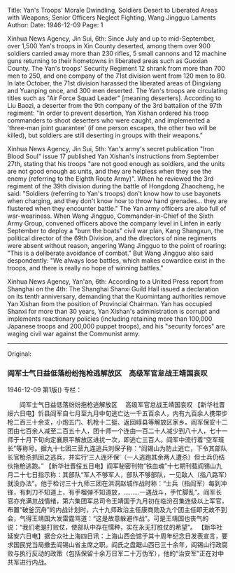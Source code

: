 Title: Yan's Troops' Morale Dwindling, Soldiers Desert to Liberated Areas with Weapons; Senior Officers Neglect Fighting, Wang Jingguo Laments
Author: 
Date: 1946-12-09
Page: 1

Xinhua News Agency, Jin Sui, 6th: Since July and up to mid-September, over 1,500 Yan's troops in Xin County deserted, among them over 900 soldiers carried away more than 230 rifles, 5 small cannons and 12 machine guns returning to their hometowns in liberated areas such as Guoxian County. The Yan's troops' Security Regiment 12 shrank from more than 700 men to 250, and one company of the 71st division went from 120 men to 80. In late October, the 71st division harassed the liberated areas of Dingxiang and Yuanping once, and 300 men deserted. The Yan's troops are circulating titles such as "Air Force Squad Leader" [meaning deserters]. According to Liu Baozi, a deserter from the 9th company of the 3rd battalion of the 97th regiment: "In order to prevent desertion, Yan Xishan ordered his troop commanders to shoot deserters who were caught, and implemented a 'three-man joint guarantee' (if one person escapes, the other two will be killed), but soldiers are still deserting in groups with their weapons."

Xinhua News Agency, Jin Sui, 5th: Yan's army's secret publication "Iron Blood Soul" issue 17 published Yan Xishan's instructions from September 27th, stating that his troops "are not good enough as soldiers, and the units are not good enough as units, and they are helpless when they see the enemy (referring to the Eighth Route Army)". When he reviewed the 3rd regiment of the 39th division during the battle of Hongdong Zhaocheng, he said: "Soldiers (referring to Yan's troops) don't know how to use bayonets when charging, and they don't know how to throw hand grenades... they are flustered when they encounter battle." The Yan army officers are also full of war-weariness. When Wang Jingguo, Commander-in-Chief of the Sixth Army Group, convened officers above the company level in Linfen in early September to deploy a "burn the boats" civil war plan, Kang Shangxun, the political director of the 69th Division, and the directors of nine regiments were absent without reason, angering Wang Jingguo to the point of roaring: "This is a deliberate avoidance of combat." But Wang Jingguo also said despondently: "We always lose battles, which makes cowardice exist in the troops, and there is really no hope of winning battles."

Xinhua News Agency, Yan'an, 6th: According to a United Press report from Shanghai on the 4th: The Shanghai Shanxi Guild Hall issued a declaration on its tenth anniversary, demanding that the Kuomintang authorities remove Yan Xishan from the position of Provincial Chairman. Yan has occupied Shanxi for more than 30 years, Yan Xishan's administration is corrupt and implements reactionary policies (including retaining more than 100,000 Japanese troops and 200,000 puppet troops), and his "security forces" are waging civil war against the Communist army.



<hr /> 

Original: 


### 阎军士气日益低落纷纷拖枪逃解放区　高级军官怠战王靖国哀叹

1946-12-09
第1版()
专栏：

　　阎军士气日益低落纷纷拖枪逃解放区
  　高级军官怠战王靖国哀叹
    【新华社晋绥六日电】忻县阎军自七月至九月中旬逃亡达一千五百余人，内有九百余人携带步枪二百三十余支，小炮五门、机枪十二挺、返回崞县等解放区家乡。阎军保安十二团由七百余人减至二百五十人，团十师一个连由一百二十人减少到八十人，七十一师于十月下旬向定襄原平解放区进扰一次，即逃亡三百人。阎军中流行着“空军班长”等称号。据九十七团三营九连逃兵刘保子称：“阎锡山为防止逃亡，下令其部队长官枪杀抓回之逃兵，并实行‘三人连环保’（一人逃跑其余两人遭杀）但士兵仍结伙拖枪逃跑。”
    【新华社晋绥五日电】阎军秘密刊物“铁血魂”十七期刊载阎锡山九月二十七日指示称：其部队“军人不够军人，部队不够部队，一见敌人（指八路军）就没办法”。他于检讨三十九师三团在洪洞赵城作战时称：“士兵（指阎军）每到冲锋，有刺刀不知道上，有手榴弹不知道放，………一遇战斗，手忙脚乱”。阎军长官亦充满怠战情绪，第六集团军总司令王靖国于九月初在临汾召集连级以上军官，布置“破釜沉舟”的内战计划时，六十九师政治主任康商勋及九个团主任即无故不到会，气得王靖国大发雷霆骂道：“这是故意躲避作战”。可是王靖国也丧气的说：“我们老是打败仗，使部队中存在懦种，实在永无打胜仗的希望”。
    【新华社延安六日电】据合众社上海四日讯：上海山西会馆于其十周年纪念日发表宣言，要求国民党当局撤去阎锡山省主席之职。阎氏之盘踞山西已三十余年，阎锡山行政腐败与执行反动的政策（包括保留十余万日军二十万伪军），他的“治安军”正在对中共军进行内战。
